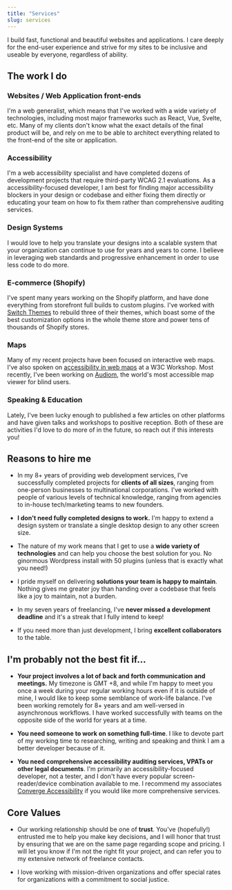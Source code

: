 ```yaml
---
title: "Services"
slug: services
---
```


I build fast, functional and beautiful websites and applications. I care deeply for the end-user experience and strive for my sites to be inclusive and useable by everyone, regardless of ability.

## The work I do

### Websites / Web Application front-ends

I'm a web generalist, which means that I've worked with a wide variety of technologies, including most major frameworks such as React, Vue, Svelte, etc. Many of my clients don't know what the exact details of the final product will be, and rely on me to be able to architect everything related to the front-end of the site or application.

### Accessibility

I'm a web accessibility specialist and have completed dozens of development projects that require third-party WCAG 2.1 evaluations. As a accessibility-focused developer, I am best for finding major accessibility blockers in your design or codebase and either fixing them directly or educating your team on how to fix them rather than comprehensive auditing services.

### Design Systems

I would love to help you translate your designs into a scalable system that your organization can continue to use for years and years to come. I believe in leveraging web standards and progressive enhancement in order to use less code to do more.

### E-commerce (Shopify)

I've spent many years working on the Shopify platform, and have done everything from storefront full builds to custom plugins. I've worked with <a href="https://switchthemes.co/">Switch Themes</a> to rebuild three of their themes, which boast some of the best customization options in the whole theme store and power tens of thousands of Shopify stores.

### Maps

Many of my recent projects have been focused on interactive web maps. I've also spoken on [accessibility in web maps](/blog/talk-ui-patterns-in-existing-web-map-widgets/) at a W3C Workshop. Most recently, I've been working on [Audiom](https://www.audiom.net/), the world's most accessible map viewer for blind users.

### Speaking & Education

Lately, I've been lucky enough to published a few articles on other platforms and have given talks and workshops to positive reception. Both of these are activities I'd love to do more of in the future, so reach out if this interests you!

## Reasons to hire me

- In my 8+ years of providing web development services, I've successfully completed projects for **clients of all sizes**, ranging from one-person businesses to multinational corporations. I've worked with people of various levels of technical knowledge, ranging from agencies to in-house tech/marketing teams to new founders.

- **I don't need fully completed designs to work.** I'm happy to extend a design system or translate a single desktop design to any other screen size.

- The nature of my work means that I get to use a **wide variety of technologies** and can help you choose the best solution for you. No ginormous Wordpress install with 50 plugins (unless that is exactly what you need!)

- I pride myself on delivering **solutions your team is happy to maintain**. Nothing gives me greater joy than handing over a codebase that feels like a joy to maintain, not a burden.

- In my seven years of freelancing, I've **never missed a development deadline** and it's a streak that I fully intend to keep!

- If you need more than just development, I bring **excellent collaborators** to the table.

## I'm probably not the best fit if...

- **Your project involves a lot of back and forth communication and meetings.** My timezone is GMT +8, and while I'm happy to meet you once a week during your regular working hours even if it is outside of mine, I would like to keep some semblance of work-life balance. I've been working remotely for 8+ years and am well-versed in asynchronous workflows. I have worked successfully with teams on the opposite side of the world for years at a time.

- **You need someone to work on something full-time**. I like to devote part of my working time to researching, writing and speaking and think I am a better developer because of it.

- **You need comprehensive accessibility auditing services, VPATs or other legal documents**. I'm primarily an accessibility-focused developer, not a tester, and I don't have every popular screen-reader/device combination available to me. I recommend my associates [Converge Accessibility](https://convergeaccessibility.com/) if you would like more comprehensive services.

## Core Values

- Our working relationship should be one of **trust**. You've (hopefully!) entrusted me to help you make key decisions, and I will honor that trust by ensuring that we are on the same page regarding scope and pricing. I will let you know if I'm not the right fit your project, and can refer you to my extensive network of freelance contacts.

- I love working with mission-driven organizations and offer special rates for organizations with a commitment to social justice.
